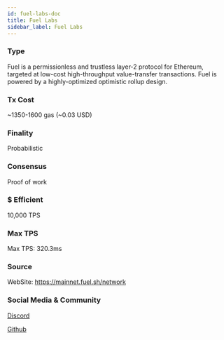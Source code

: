 ```yaml
---
id: fuel-labs-doc
title: Fuel Labs
sidebar_label: Fuel Labs
---
```


### Type

Fuel is a permissionless and trustless layer-2 protocol for Ethereum, targeted at low-cost high-throughput value-transfer transactions. Fuel is powered by a highly-optimized optimistic rollup design.

### Tx Cost

~1350-1600 gas (~0.03 USD)

### Finality

Probabilistic

### Consensus

Proof of work

### $ Efficient

10,000 TPS

### Max TPS

Max TPS: 320.3ms

### Source

WebSite: https://mainnet.fuel.sh/network

### Social Media & Community

[Discord](https://discord.com/invite/xfpK4Pe)

[Github](https://github.com/FuelLabs)
